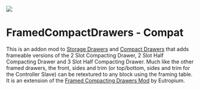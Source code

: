 ![](src/main/resources/logo.png)

# FramedCompactDrawers - Compat
This is an addon mod to [Storage Drawers](https://www.curseforge.com/Minecraft/mc-mods/storage-drawers) and [Compact Drawers](https://www.curseforge.com/minecraft/mc-mods/compactdrawers) that adds frameable versions of the 2 Slot Compacting Drawer, 2 Slot Half Compacting Drawer and 3 Slot Half Compacting Drawer. Much like the other framed drawers, the front, sides and trim (or top/bottom, sides and trim for the Controller Slave) can be retextured to any block using the framing table. It is an extension of the [Framed Compacting Drawers Mod](https://www.curseforge.com/minecraft/mc-mods/framed-compacting-drawers) by Eutropium. 



